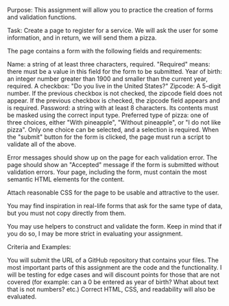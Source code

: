 Purpose: This assignment will allow you to practice the creation of forms and validation functions.

Task: Create a page to register for a service. We will ask the user for some information, and in return, we will send them a pizza.

The page contains a form with the following fields and requirements:

Name: a string of at least three characters, required.
"Required" means: there must be a value in this field for the form to be submitted.
Year of birth: an integer number greater than 1900 and smaller than the current year, required.
A checkbox: "Do you live in the United States?"
Zipcode: A 5-digit number.
If the previous checkbox is not checked, the zipcode field does not appear.
If the previous checkbox is checked, the zipcode field appears and is required.
Password: a string with at least 8 characters. Its contents must be masked using the correct input type.
Preferred type of pizza: one of three choices, either "With pineapple", "Without pineapple", or "I do not like pizza". Only one choice can be selected, and a selection is required. 
When the "submit" button for the form is clicked, the page must run a script to validate all of the above.

Error messages should show up on the page for each validation error.
The page should show an "Accepted" message if the form is submitted without validation errors.
Your page, including the form, must contain the most semantic HTML elements for the content.

Attach reasonable CSS for the page to be usable and attractive to the user.  

You may find inspiration in real-life forms that ask for the same type of data, but you must not copy directly from them.

You may use helpers to construct and validate the form. Keep in mind that if you do so, I may be more strict in evaluating your assignment. 

Criteria and Examples:

You will submit the URL of a GitHub repository that contains your files.
The most important parts of this assignment are the code and the functionality. I will be testing for edge cases and will discount points for those that are not covered (for example: can a 0 be entered as year of birth? What about text that is not numbers? etc.)
Correct HTML, CSS, and readability will also be evaluated.
